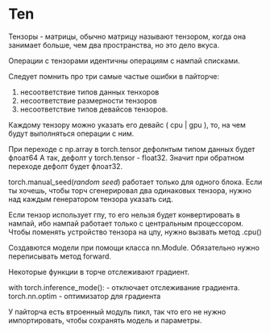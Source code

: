 
 # Ten
Тензоры - матрицы, обычно матрицу называют тензором, когда она занимает больше, чем два пространства, но это дело вкуса. 

Операции с тензорами идентичны операциям с нампай списками. 

Следует помнить про три самые частые ошибки в пайторче:
1) несоответствие типов данных тенхоров
2) несоответствие размерности тензоров
3) несоответствие типов девайсов тензоров. 

Каждому тензору можно указать его девайс ( cpu | gpu ), то, на чем будут выполняться операции с ним.

При переходе с np.array в torch.tensor дефолнтым типом данных будет флоат64
А так, дефолт у torch.tensor - float32. Значит при обратном переходе дефолт будет флоат32.

torch.manual_seed(*random seed*) работает только для одного блока. Если ты хочешь, чтобы торч сгенерировал два одинаковых тензора, нужно над каждым генератором тензора указать сид.

Если тензор использует гпу, то его нельзя будет конвертировать в нампай, ибо нампай работает только с центральным процессором. Чтобы поменять устройство тензора на цпу, нужно вызвать метод .cpu()

Создавются модели при помощи класса nn.Module. Обязательно нужно переписывать метод forward.

Некоторые функции в торче отслеживают градиент.

with torch.inference_mode(): - отключает отслеживание градиента.
torch.nn.optim -  оптимизатор для градиента

У пайторча есть втроенный модуль пикл, так что его не нужно импортировать, чтобы сохранять модель и параметры.